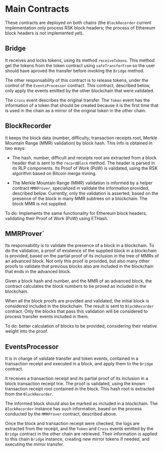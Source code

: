 # Main Contracts

These contracts are deployed on both chains (the `BlockRecorder` current implementation
only process RSK block headers; the process of Ethereum block headers is not implemented
yet).

## Bridge

It receives and locks tokens, using its method `receiveTokens`. This method
get the tokens from the token contract using `safeTransferFrom` so the user should
have aproved the transfer before invoking the `Bridge` method.

The other responsability of this contract is to release tokens, under the
control of the `EventsProcessor` contract. This contract, described below,
only apply the events emitted by the other blockchain that were validated.

The `Cross` event describes the original transfer. The `Token` event has
the information of a token that should be created because it is the first
time that is used in the chain as a mirror of the original token in the other chain.

## BlockRecorder

It keeps the block data (number, difficulty, transaction receipts root, Merkle Mountain Range (MMR) validation)
by block hash. This info is obtained in two ways:

- The hash, number, difficult and receipts root are extracted from a block header
that is sent to the `recordBlock` method. The header is parsed in its RLP components. Its
Proof of Work (PoW) is validated, using the RSK algorithm based on Bitcoin merge
mining.

- The Merkle Mountain Range (MMR) validation is informed by a helper contract `MMRProver`, specialized
in validate the information provided, described below. Currently, only the validation
is asserted, based on the presence of the block in many MMR subtrees on a blockchain. The
block MMR is not supplied.

To do: Implements the same functionality for Ethereum block headers, validating
their Proof of Work (PoW) using ETHash.

## MMRProver`

Its responsability is to validate the presence of a block in a blockchain. To do
the validation, a proof of existence of the supplied block in a blockchain is provided,
based on the partial proof of its inclusion in the tree of MMRs of an advanced
block. Not only this proof is provided, but also many other proofs to validate
that previous blocks also are included in the blockchain that ends in the advanced block.

Given a block hash and number, and the MMR of an advanced block, the contract calculates
the block numbers to be proved as included in the blockchain.

When all the block proofs are provided and validated, the initial block is considered
included in the blockchain. The result is sent to `BlockRecorder` contract. Only the
blocks that pass this validation will be considered to process transfer events included
in them.

To do: better calculation of blocks to be provided, considering their
relative weight into the proof.

## EventsProcessor

It is in charge of validate transfer and token events, contained in a transaction
receipt and executed in a block, and apply them to the `Bridge` contract.

It receives a transaction receipt and its partial proof of its inclusion in a block
transaction receipt trie. The proof is validated, using the known transaction receipt
root contained in the block. This hash root is extracted from the `BlockRecorder`.

The informed block should also be marked as included in a blockchain. The `BlockRecorder` instance
has such information, based on the process conducted by the `MMRProver` contract, described
above.

Once the block and transaction receipt were checked, the logs are extracted
from the receipt, and the `Token` and `Cross` events emitted by the `Bridge` contract
in the other chain are retrieved. Their information is applied to this chain `Bridge` instance,
creating new mirror tokens if needed, and executing the mirror transfer.





